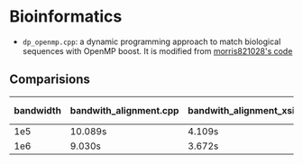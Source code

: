 # Bioinformatics

- `dp_openmp.cpp`: a dynamic programming approach to match biological sequences with OpenMP boost. It is modified from [morris821028's code](https://github.com/morris821028/UVa/blob/master/OnlineJudge/JudgeGirl/10110.%20Longest%20Common%20Subsequence%20(OpenMP)/main-3-array.cpp)

## Comparisions

| bandwidth | bandwith_alignment.cpp | bandwith_alignment_xsimd.cpp | bandwith_alignment_openmp_simd | bandwith_alignment_openmp_simd_parallel | bandwith_alignment.cpp -march=native |
| - | - | - | - | - | - |
| 1e5 | 10.089s | 4.109s | 3.223s | 5.531s | 3.107s |
| 1e6 | 9.030s | 3.672s | 2.75s | 4.788s | 2.719s |

